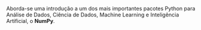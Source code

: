 Aborda-se uma introdução a um dos mais importantes pacotes Python para Análise de Dados, Ciência de Dados, Machine Learning e Inteligência Artificial, o **NumPy**.
